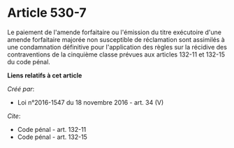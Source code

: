 # Article 530-7

Le paiement de l'amende forfaitaire ou l'émission du titre exécutoire d'une amende forfaitaire majorée non susceptible de
réclamation sont assimilés à une condamnation définitive pour l'application des règles sur la récidive des contraventions de
la cinquième classe prévues aux articles 132-11 et 132-15 du code pénal.

**Liens relatifs à cet article**

_Créé par_:

  - Loi n°2016-1547 du 18 novembre 2016 - art. 34 (V)

_Cite_:

  - Code pénal - art. 132-11
  - Code pénal - art. 132-15
